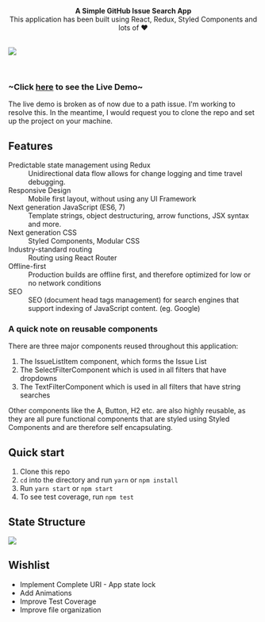 
<div align="center"><strong>A Simple GitHub Issue Search App</strong></div>
<div align="center">This application has been built using React, Redux, Styled Components and lots of ❤️ </div>

<br />

![](https://i.imgur.com/aowrS8w.png)

<br />


### ~Click [here](https://nik-john.github.io/) to see the Live Demo~ 
The live demo is broken as of now due to a path issue. I'm working to resolve this. In the meantime, I would request you to clone the repo and set up the project on your machine.

## Features

<dl>
  <dt>Predictable state management using Redux</dt>
  <dd>Unidirectional data flow allows for change logging and time travel debugging.</dd>

  <dt>Responsive Design</dt>
  <dd>Mobile first layout, without using any UI Framework</dd>

  <dt>Next generation JavaScript (ES6, 7)</dt>
  <dd>Template strings, object destructuring, arrow functions, JSX syntax and more.</dd>

  <dt>Next generation CSS</dt>
  <dd>Styled Components, Modular CSS</dd>

  <dt>Industry-standard routing</dt>
  <dd>Routing using React Router</dd>


  <dt>Offline-first</dt>
  <dd>Production builds are offline first, and therefore optimized for low or no network conditions</dd>

  <dt>SEO</dt>
  <dd>SEO (document head tags management) for search engines that support indexing of JavaScript content. (eg. Google)</dd>
</dl>

### A quick note on reusable components

There are three major components reused throughout this application:

1. The IssueListItem component, which forms the Issue List
2. The SelectFilterComponent which is used in all filters that have dropdowns
3. The TextFilterComponent which is used in all filters that have string searches

Other components like the A, Button, H2 etc. are also highly reusable, as they are all pure functional components that are styled using Styled Components and are therefore self encapsulating.


## Quick start

1. Clone this repo
2. `cd` into the directory and run `yarn` or `npm install`
3. Run `yarn start` or `npm start`
4. To see test coverage, run `npm test`

## State Structure

![](https://i.imgur.com/ND9Lt1J.png)


## Wishlist

- Implement Complete URI - App state lock
- Add Animations
- Improve Test Coverage
- Improve file organization
